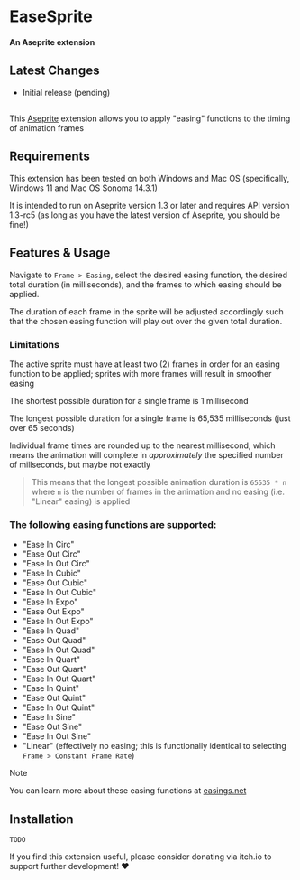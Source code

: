 # EaseSprite

#### An Aseprite extension
<!-- *current release: [v1.0.0](https://sudo-whoami.itch.io/EaseSprite)* -->

## Latest Changes
- Initial release (pending)

##
This [Aseprite](https://aseprite.org) extension allows you to apply "easing" functions to the timing of animation frames

## Requirements

This extension has been tested on both Windows and Mac OS (specifically, Windows 11 and Mac OS Sonoma 14.3.1)

It is intended to run on Aseprite version 1.3 or later and requires API version 1.3-rc5 (as long as you have the latest version of Aseprite, you should be fine!)

## Features & Usage

Navigate to `Frame > Easing`, select the desired easing function, the desired total duration (in milliseconds), and the frames to which easing should be applied.

The duration of each frame in the sprite will be adjusted accordingly such that the chosen easing function will play out over the given total duration.

### Limitations

The active sprite must have at least two (2) frames in order for an easing function to be applied; sprites with more frames will result in smoother easing

The shortest possible duration for a single frame is 1 millisecond

The longest possible duration for a single frame is 65,535 milliseconds (just over 65 seconds)

Individual frame times are rounded up to the nearest millisecond, which means the animation will complete in *approximately* the specified number of millseconds, but maybe not exactly

> This means that the longest possible animation duration is `65535 * n` where `n` is the number of frames in the animation and no easing (i.e. "Linear" easing) is applied

### The following easing functions are supported:
- "Ease In Circ"
- "Ease Out Circ"
- "Ease In Out Circ"
- "Ease In Cubic"
- "Ease Out Cubic"
- "Ease In Out Cubic"
- "Ease In Expo"
- "Ease Out Expo"
- "Ease In Out Expo"
- "Ease In Quad"
- "Ease Out Quad"
- "Ease In Out Quad"
- "Ease In Quart"
- "Ease Out Quart"
- "Ease In Out Quart"
- "Ease In Quint"
- "Ease Out Quint"
- "Ease In Out Quint"
- "Ease In Sine"
- "Ease Out Sine"
- "Ease In Out Sine"
- "Linear" (effectively no easing; this is functionally identical to selecting `Frame > Constant Frame Rate`)

> [!NOTE]
> You can learn more about these easing functions at [easings.net](https://easings.net)

## Installation
```
TODO
```
<!-- You can download this extension from [itch.io](https://sudo-whoami.itch.io/EaseSprite) as a "pay what you want" tool -->

If you find this extension useful, please consider donating via itch.io to support further development! &hearts;
